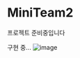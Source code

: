# MiniTeam2
프로젝트 준비중입니다

구현 중...
![image](https://user-images.githubusercontent.com/122369935/231993852-daf8f72e-26db-4ad7-b8e5-cdd14fc5fe88.png)

